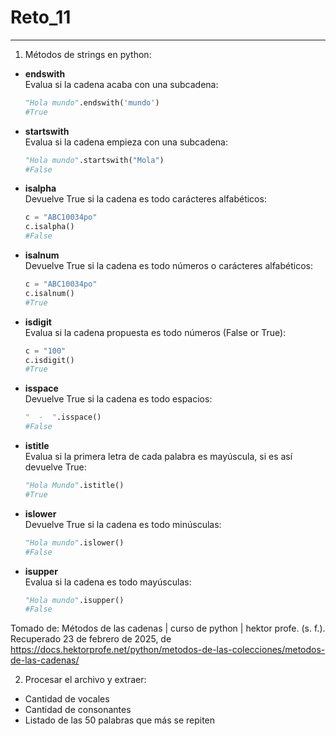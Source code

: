 # Reto_11
---
1. Métodos de strings en python: 
- **endswith** <br>
  Evalua si la cadena acaba con una subcadena:
   ```python
  "Hola mundo".endswith('mundo')
  #True
   ```
- **startswith** <br>
  Evalua si la cadena empieza con una subcadena:
  ```python
  "Hola mundo".startswith("Mola")
  #False
   ``` 
- **isalpha** <br>
  Devuelve True si la cadena es todo carácteres alfabéticos:
  ```python
  c = "ABC10034po"
  c.isalpha()
  #False
   ``` 
- **isalnum** <br>
  Devuelve True si la cadena es todo números o carácteres alfabéticos:
  ```python
  c = "ABC10034po"
  c.isalnum()
  #True
   ```
- **isdigit** <br>
  Evalua si la cadena propuesta es todo números (False or True):
  ```python
  c = "100"
  c.isdigit()
  #True
   ```  
- **isspace** <br>
  Devuelve True si la cadena es todo espacios:
  ```python
  "  -  ".isspace()
  #False
   ```  
- **istitle** <br>
  Evalua si la primera letra de cada palabra es mayúscula, si es así devuelve True:
  ```python
  "Hola Mundo".istitle()
  #True
   ```  
- **islower** <br>
  Devuelve True si la cadena es todo minúsculas:
  ```python
  "Hola mundo".islower()
  #False
   ```  
- **isupper** <br>
  Evalua si la cadena es todo mayúsculas:
  ```python
  "Hola mundo".isupper()
  #False
   ```  
Tomado de: Métodos de las cadenas | curso de python | hektor profe. (s. f.). Recuperado 23 de febrero de 2025, de https://docs.hektorprofe.net/python/metodos-de-las-colecciones/metodos-de-las-cadenas/ <br>

2. Procesar el archivo y extraer:

- Cantidad de vocales
- Cantidad de consonantes
- Listado de las 50 palabras que más se repiten
